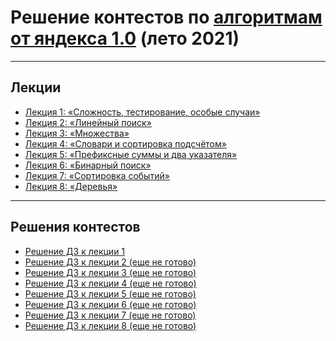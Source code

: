 # Решение контестов по [алгоритмам от яндекса 1.0](https://yandex.ru/yaintern/algorithm-training_1) (лето 2021)

---
## Лекции

- [Лекция 1: «Сложность, тестирование, особые случаи»](https://www.youtube.com/watch?v=QLhqYNsPIVo)
- [Лекция 2: «Линейный поиск»](https://www.youtube.com/watch?v=SKwB41FrGgU)
- [Лекция 3: «Множества»](https://www.youtube.com/watch?v=PUpmV2ieIHA&t=2678s)
- [Лекция 4: «Словари и сортировка подсчётом»](https://www.youtube.com/watch?v=Nb5mW1yWVSs)
- [Лекция 5: «Префиксные суммы и два указателя»](https://www.youtube.com/watch?v=de28y8Dcvkg&t=713s)
- [Лекция 6: «Бинарный поиск»](https://www.youtube.com/watch?v=YENpZexHfuk&t=247s)
- [Лекция 7: «Сортировка событий»](https://www.youtube.com/watch?v=hGixDBO-p6Q)
- [Лекция 8: «Деревья»](https://www.youtube.com/watch?v=lEJzqHgyels)

---
## Решения контестов

- [Решение ДЗ к лекции 1](https://github.com/OkhotnikovFN/Yandex-Algorithms/tree/main/trainings_1.0/hw_1)
- [Решение ДЗ к лекции 2 (еще не готово)](https://github.com/OkhotnikovFN/Yandex-Algorithms/tree/main/trainings_1.0/hw_2)
- [Решение ДЗ к лекции 3 (еще не готово)]()
- [Решение ДЗ к лекции 4 (еще не готово)]()
- [Решение ДЗ к лекции 5 (еще не готово)]()
- [Решение ДЗ к лекции 6 (еще не готово)]()
- [Решение ДЗ к лекции 7 (еще не готово)]()
- [Решение ДЗ к лекции 8 (еще не готово)]()
